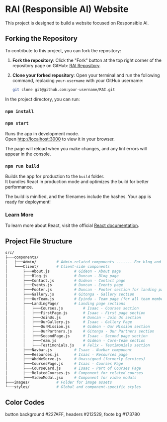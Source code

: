 # RAI (Responsible AI) Website

This project is designed to build a website focused on Responsible AI.

## Forking the Repository

To contribute to this project, you can fork the repository:

1. **Fork the repository**: Click the "Fork" button at the top right corner of the repository page on GitHub: [RAI Repository](https://github.com/iSaacSigei/RAI.git).

2. **Clone your forked repository**:
   Open your terminal and run the following command, replacing `your-username` with your GitHub username:

   ```bash
   git clone git@github.com:your-username/RAI.git

In the project directory, you can run:
### `npm install`
### `npm start`

Runs the app in development mode.  
Open [http://localhost:3000](http://localhost:3000) to view it in your browser.

The page will reload when you make changes, and any lint errors will appear in the console.

### `npm run build`

Builds the app for production to the `build` folder.  
It bundles React in production mode and optimizes the build for better performance.

The build is minified, and the filenames include the hashes. Your app is ready for deployment!

### Learn More

To learn more about React, visit the official [React documentation](https://reactjs.org/).

## Project File Structure

```bash
src/
├───components/
│   ├───Admin/         # Admin-related components ------- For blog and events updates
│   └───Client/        # Client-side components
│       ├───About.js           # Gideon - About page
│       ├───Blog.js            # Duncan - Blog page
│       ├───Contact.js         # Gideon - Contact page
│       ├───Events.js          # Duncan - Events page
│       ├───Footer.js          # Duncan - Footer section for landing page
│       ├───Gallery.js         # Gitonga - Gallery section
│       ├───OurTeam.js         # Eyinda - Team page (for all team members including ambassadors)
│       ├───LandingPage/       # Landing page sections
│       │   ├───Courses.js         # Isaac - Courses section
│       │   ├───FirstPage.js       # Isaac - First page section
│       │   ├───JoinUs.js          # Duncan - Join Us section
│       │   ├───OurGallery.js      # Isaac - Gallery Page
│       │   ├───OurMission.js      # Gideon - Our Mission section
│       │   ├───OurPartners.js     # Gitonga - Our Partners section
│       │   ├───SecondPage.js      # Isaac - Second page section
│       │   ├───Team.js            # Gideon - Core-Team section
│       │   ├───Testimonials.js    # Felix - Testimonials section
│       ├───Navbar.js          # Isaac - Navbar component
│       ├───Resources.js       # Isaac - Resources page
│       ├───WhoWeServe.js      # Unassigned (formerly Services)
│       ├───CoursesPage.js     # Isaac - Courses Page
│       ├───CourseCard.js      # Isaac - Part of Courses Page
│       ├───RelatedCourses.js  # Component for related courses
│       ├───VideoModal.jsx     # Component for video modals
├───images/            # Folder for image assets
└───styles/            # Global and component-specific styles


```
## Color Codes
button background #227AFF, headers #212529, foote bg #173780